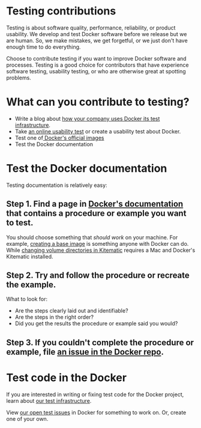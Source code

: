 <!--[metadata]>
+++
title = "Testing contributions"
description = "Testing contributions"
keywords = ["test, source, contributions, Docker"]
[menu.main]
parent="smn_ways"
+++
<![end-metadata]-->

# Testing contributions

Testing is about software quality, performance, reliability, or product
usability. We develop and test Docker software before we release but we are
human. So, we make mistakes, we get forgetful, or we just don't have enough
time to do everything.

Choose to contribute testing if you want to improve Docker software and
processes. Testing is a good choice for contributors that have experience
software testing, usability testing, or who are otherwise great at spotting
problems.

# What can you contribute to testing?

* Write a blog about <a href="http://www.appneta.com/blog/automated-testing-with-docker/" target="_blank">how your company uses Docker its test infrastructure</a>.  
* Take <a href="http://ows.io/tj/w88v3siv" target="_blank">an online usability test</a> or create a usability test about Docker.
* Test one of<a href="https://github.com/docker-library/official-images/issues"> Docker's official images</a>
* Test the Docker documentation


# Test the Docker documentation

Testing documentation is relatively easy:

## Step 1.  Find a page in <a href="http://docs.docker.com/" target="_blank">Docker's documentation</a> that contains a procedure or example you want to test.

You should choose something that _should work_ on your machine. For example,
<a href="http://docs.docker.com/articles/baseimages/" target="_blank">creating
a base image</a> is something anyone with Docker can do. While <a
href="https://kitematic.com/docs/managing-volumes/" target="_blank">changing
volume directories in Kitematic</a> requires a Mac and Docker's Kitematic
installed.

## Step 2.  Try and follow the procedure or recreate the example.

What to look for:

 * Are the steps clearly laid out and identifiable?
 * Are the steps in the right order?
 * Did you get the results the procedure or example said you would?

## Step 3.  If you couldn't complete the procedure or example, file <a href="https://github.com/docker/docker/issues/new" target="_blank">an issue in the Docker repo</a>.

# Test code in the Docker

If you are interested in writing or fixing test code for the Docker project, learn  about  <a href="http://docs.docker.com/project/test-and-docs/" target="_blank">our test infrastructure</a>.

View <a href="http://goo.gl/EkyABb" target="_blank"> our open test issues</a> in Docker for something to work on. Or, create one of your own.
